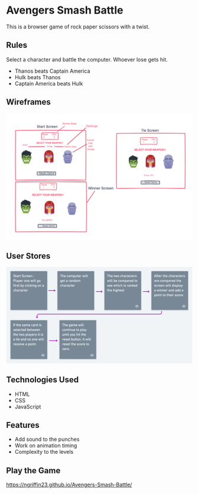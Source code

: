 Avengers Smash Battle
===================

This is a browser game of rock paper scissors with a twist. 

Rules
--------
Select a character and battle the computer. Whoever lose gets hit.

- Thanos beats Captain America
- Hulk beats Thanos
- Captain America beats Hulk

Wireframes
---------
![Wireframes](./assets/wireframes.png)

User Stores
---------
![User Stories](./assets/rps_userstories.png)

Technologies Used 
--------
- HTML
- CSS 
- JavaScript

Features
--------
- Add sound to the punches
- Work on animation timing
- Complexity to the levels

Play the Game 
-----------
https://ngriffin23.github.io/Avengers-Smash-Battle/
